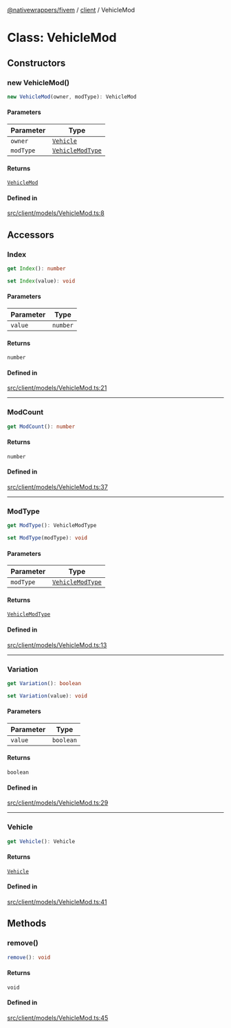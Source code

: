 [@nativewrappers/fivem](../../README.md) / [client](../README.md) / VehicleMod

# Class: VehicleMod

## Constructors

### new VehicleMod()

```ts
new VehicleMod(owner, modType): VehicleMod
```

#### Parameters

| Parameter | Type |
| ------ | ------ |
| `owner` | [`Vehicle`](Vehicle.md) |
| `modType` | [`VehicleModType`](../enumerations/VehicleModType.md) |

#### Returns

[`VehicleMod`](VehicleMod.md)

#### Defined in

[src/client/models/VehicleMod.ts:8](https://github.com/nativewrappers/fivem/blob/23974f37709c3a4a6a2e52877548e496df556c3f/src/client/models/VehicleMod.ts#L8)

## Accessors

### Index

```ts
get Index(): number
```

```ts
set Index(value): void
```

#### Parameters

| Parameter | Type |
| ------ | ------ |
| `value` | `number` |

#### Returns

`number`

#### Defined in

[src/client/models/VehicleMod.ts:21](https://github.com/nativewrappers/fivem/blob/23974f37709c3a4a6a2e52877548e496df556c3f/src/client/models/VehicleMod.ts#L21)

***

### ModCount

```ts
get ModCount(): number
```

#### Returns

`number`

#### Defined in

[src/client/models/VehicleMod.ts:37](https://github.com/nativewrappers/fivem/blob/23974f37709c3a4a6a2e52877548e496df556c3f/src/client/models/VehicleMod.ts#L37)

***

### ModType

```ts
get ModType(): VehicleModType
```

```ts
set ModType(modType): void
```

#### Parameters

| Parameter | Type |
| ------ | ------ |
| `modType` | [`VehicleModType`](../enumerations/VehicleModType.md) |

#### Returns

[`VehicleModType`](../enumerations/VehicleModType.md)

#### Defined in

[src/client/models/VehicleMod.ts:13](https://github.com/nativewrappers/fivem/blob/23974f37709c3a4a6a2e52877548e496df556c3f/src/client/models/VehicleMod.ts#L13)

***

### Variation

```ts
get Variation(): boolean
```

```ts
set Variation(value): void
```

#### Parameters

| Parameter | Type |
| ------ | ------ |
| `value` | `boolean` |

#### Returns

`boolean`

#### Defined in

[src/client/models/VehicleMod.ts:29](https://github.com/nativewrappers/fivem/blob/23974f37709c3a4a6a2e52877548e496df556c3f/src/client/models/VehicleMod.ts#L29)

***

### Vehicle

```ts
get Vehicle(): Vehicle
```

#### Returns

[`Vehicle`](Vehicle.md)

#### Defined in

[src/client/models/VehicleMod.ts:41](https://github.com/nativewrappers/fivem/blob/23974f37709c3a4a6a2e52877548e496df556c3f/src/client/models/VehicleMod.ts#L41)

## Methods

### remove()

```ts
remove(): void
```

#### Returns

`void`

#### Defined in

[src/client/models/VehicleMod.ts:45](https://github.com/nativewrappers/fivem/blob/23974f37709c3a4a6a2e52877548e496df556c3f/src/client/models/VehicleMod.ts#L45)
